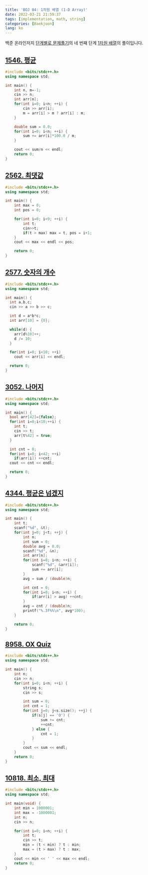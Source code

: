 ```yaml
---
title: 'BOJ 04: 1차원 배열 (1-D Array)'
date: 2022-03-21 21:59:37
tags: [implementation, math, string]
categories: [Baekjoon]
lang: ko
---
```


백준 온라인저지 [단계별로 문제풀기](https://www.acmicpc.net/step)의 네 번째 단계 [1차원 배열](https://www.acmicpc.net/step/6)의 풀이입니다.

## [1546. 평균](https://www.acmicpc.net/problem/1546)

```cpp
#include <bits/stdc++.h> 
using namespace std;

int main() {
    int n, m=-1;
    cin >> n;
    int arr[n];
    for(int i=0; i<n; ++i) {
        cin >> arr[i];
        m = arr[i] > m ? arr[i] : m;
    }

    double sum = 0.0;
    for(int i=0; i<n; ++i) {
        sum += arr[i]*100.0 / m;
    }

    cout << sum/n << endl;
    return 0;
}
```

## [2562. 최댓값](https://www.acmicpc.net/problem/2562)

```cpp
#include <bits/stdc++.h>
using namespace std;

int main() {
    int max = 0;
    int pos = 0;

    for(int i=0; i<9; ++i) {
        int t; 
        cin>>t;
        if(t > max) max = t, pos = i+1;
    }
    cout << max << endl << pos;

    return 0;
}
```

## [2577. 숫자의 개수](https://www.acmicpc.net/problem/2577)

```cpp
#include <bits/stdc++.h>
using namespace std;

int main() {
  int a,b,c;
  cin >> a >> b >> c;

  int d = a*b*c;
  int arr[10] = {0};

  while(d) {
    arr[d%10]++;
    d /= 10;
  }

  for(int i=0; i<10; ++i)
    cout << arr[i] << endl;

  return 0;
}
```

## [3052. 나머지](https://www.acmicpc.net/problem/3052)

```cpp
#include <bits/stdc++.h> 
using namespace std;

int main() {
  bool arr[42]={false};
  for(int i=0;i<10;++i) {
    int t; 
    cin >> t;
    arr[t%42] = true;
  }

  int cnt = 0;
  for(int i=0; i<42; ++i)
    if(arr[i]) ++cnt;
  cout << cnt << endl;

  return 0;
}
```

## [4344. 평균은 넘겠지](https://www.acmicpc.net/problem/4344)

```cpp
#include <bits/stdc++.h>
using namespace std;

int main() {
    int t;
    scanf("%d", &t);
    for(int j=0; j<t; ++j) {
        int n;
        int sum = 0;
        double avg = 0.0;
        scanf("%d", &n);
        int arr[n];
        for(int i=0; i<n; ++i) {
            scanf("%d", &arr[i]);
            sum += arr[i];
        }
        avg = sum / (double)n;

        int cnt = 0;
        for(int i=0; i<n; ++i) {
            if(arr[i] > avg) ++cnt;
        }
        avg = cnt / (double)n;
        printf("%.3f%%\n", avg*100);
    }

    return 0;
}
```

## [8958. OX Quiz](https://www.acmicpc.net/problem/8958)

```cpp
#include <bits/stdc++.h>
using namespace std;

int main() {
    int n;
    cin >> n;
    for(int i=0; i<n; ++i) {
        string s;
        cin >> s;

        int sum = 0;
        int cnt = 1;
        for(int j=0; j<s.size(); ++j) {
            if(s[j] == 'O') {
                sum += cnt;
                ++cnt;
            } else {
                cnt = 1;
            }
        }
        cout << sum << endl;
    }
    return 0;
}
```

## [10818. 최소, 최대](https://www.acmicpc.net/problem/10818)

```cpp
#include <bits/stdc++.h> 
using namespace std;

int main(void) {
    int min = 1000001;
    int max = -1000001;
    int n; 
    cin >> n;

    for(int i=0; i<n; ++i) {
        int t; 
        cin >> t;
        min = (t < min) ? t : min;
        max = (t > max) ? t : max;
    }
    cout << min << ' ' << max << endl;
    return 0;
}
```
